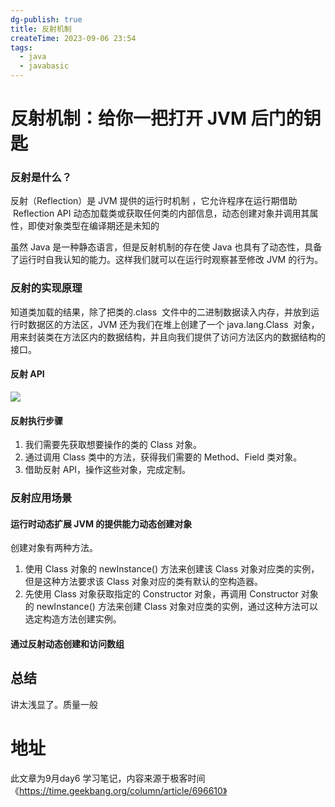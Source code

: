 ```yaml
---
dg-publish: true
title: 反射机制
createTime: 2023-09-06 23:54
tags:
  - java
  - javabasic
---
```

# 反射机制：给你一把打开 JVM 后门的钥匙

### 反射是什么？
反射（Reflection）是 JVM 提供的运行时机制 ，它允许程序在运行期借助  Reflection API 动态加载类或获取任何类的内部信息，动态创建对象并调用其属性，即使对象类型在编译期还是未知的

虽然 Java 是一种静态语言，但是反射机制的存在使 Java 也具有了动态性，具备了运行时自我认知的能力。这样我们就可以在运行时观察甚至修改 JVM 的行为。

### 反射的实现原理
知道类加载的结果，除了把类的.class  文件中的二进制数据读入内存，并放到运行时数据区的方法区，JVM 还为我们在堆上创建了一个 java.lang.Class  对象，用来封装类在方法区内的数据结构，并且向我们提供了访问方法区内的数据结构的接口。

#### 反射 API
![](https://static001.geekbang.org/resource/image/1d/41/1dbe246e0a292bae6cddae3d650ace41.jpg?wh=2512x1316)

#### 反射执行步骤
1. 我们需要先获取想要操作的类的 Class 对象。
2. 通过调用 Class 类中的方法，获得我们需要的 Method、Field 类对象。
3. 借助反射 API，操作这些对象，完成定制。

### 反射应用场景

#### 运行时动态扩展 JVM 的提供能力动态创建对象

创建对象有两种方法。
1. 使用 Class 对象的 newInstance() 方法来创建该 Class 对象对应类的实例，但是这种方法要求该 Class 对象对应的类有默认的空构造器。
2. 先使用 Class 对象获取指定的 Constructor 对象，再调用 Constructor 对象的 newInstance() 方法来创建 Class 对象对应类的实例，通过这种方法可以选定构造方法创建实例。

#### 通过反射动态创建和访问数组

## 总结
讲太浅显了。质量一般

# 地址

此文章为9月day6 学习笔记，内容来源于极客时间《https://time.geekbang.org/column/article/696610》

